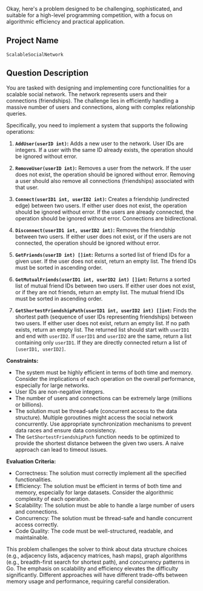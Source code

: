 Okay, here's a problem designed to be challenging, sophisticated, and suitable for a high-level programming competition, with a focus on algorithmic efficiency and practical application.

## Project Name

`ScalableSocialNetwork`

## Question Description

You are tasked with designing and implementing core functionalities for a scalable social network.  The network represents users and their connections (friendships). The challenge lies in efficiently handling a massive number of users and connections, along with complex relationship queries.

Specifically, you need to implement a system that supports the following operations:

1.  **`AddUser(userID int)`:** Adds a new user to the network. User IDs are integers. If a user with the same ID already exists, the operation should be ignored without error.

2.  **`RemoveUser(userID int)`:** Removes a user from the network. If the user does not exist, the operation should be ignored without error. Removing a user should also remove all connections (friendships) associated with that user.

3.  **`Connect(userID1 int, userID2 int)`:** Creates a friendship (undirected edge) between two users. If either user does not exist, the operation should be ignored without error. If the users are already connected, the operation should be ignored without error. Connections are bidirectional.

4.  **`Disconnect(userID1 int, userID2 int)`:** Removes the friendship between two users. If either user does not exist, or if the users are not connected, the operation should be ignored without error.

5.  **`GetFriends(userID int) []int`:** Returns a sorted list of friend IDs for a given user. If the user does not exist, return an empty list.  The friend IDs must be sorted in ascending order.

6.  **`GetMutualFriends(userID1 int, userID2 int) []int`:** Returns a sorted list of mutual friend IDs between two users. If either user does not exist, or if they are not friends, return an empty list. The mutual friend IDs must be sorted in ascending order.

7.  **`GetShortestFriendshipPath(userID1 int, userID2 int) []int`:** Finds the shortest path (sequence of user IDs representing friendships) between two users. If either user does not exist, return an empty list. If no path exists, return an empty list. The returned list should start with `userID1` and end with `userID2`. If `userID1` and `userID2` are the same, return a list containing only `userID1`. If they are directly connected return a list of `[userID1, userID2]`.

**Constraints:**

*   The system must be highly efficient in terms of both time and memory.  Consider the implications of each operation on the overall performance, especially for large networks.
*   User IDs are non-negative integers.
*   The number of users and connections can be extremely large (millions or billions).
*   The solution must be thread-safe (concurrent access to the data structure). Multiple goroutines might access the social network concurrently. Use appropriate synchronization mechanisms to prevent data races and ensure data consistency.
*   The `GetShortestFriendshipPath` function needs to be optimized to provide the shortest distance between the given two users. A naive approach can lead to timeout issues.

**Evaluation Criteria:**

*   Correctness: The solution must correctly implement all the specified functionalities.
*   Efficiency: The solution must be efficient in terms of both time and memory, especially for large datasets.  Consider the algorithmic complexity of each operation.
*   Scalability: The solution must be able to handle a large number of users and connections.
*   Concurrency: The solution must be thread-safe and handle concurrent access correctly.
*   Code Quality: The code must be well-structured, readable, and maintainable.

This problem challenges the solver to think about data structure choices (e.g., adjacency lists, adjacency matrices, hash maps), graph algorithms (e.g., breadth-first search for shortest path), and concurrency patterns in Go.  The emphasis on scalability and efficiency elevates the difficulty significantly.  Different approaches will have different trade-offs between memory usage and performance, requiring careful consideration.
